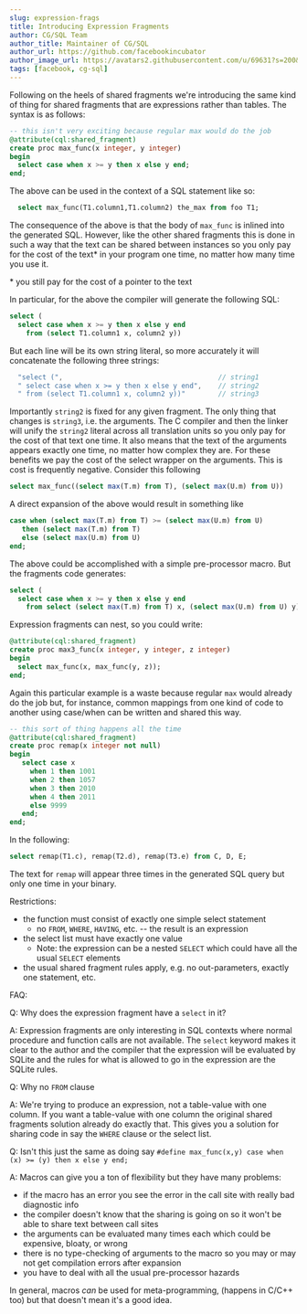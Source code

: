 ```yaml
---
slug: expression-frags
title: Introducing Expression Fragments
author: CG/SQL Team
author_title: Maintainer of CG/SQL
author_url: https://github.com/facebookincubator
author_image_url: https://avatars2.githubusercontent.com/u/69631?s=200&v=4
tags: [facebook, cg-sql]
---
```


Following on the heels of shared fragments we're introducing the same kind of thing
for shared fragments that are expressions rather than tables.  The syntax is as follows:

```sql
-- this isn't very exciting because regular max would do the job
@attribute(cql:shared_fragment)
create proc max_func(x integer, y integer)
begin
  select case when x >= y then x else y end;
end;
```

The above can be used in the context of a SQL statement like so:

```sql
  select max_func(T1.column1,T1.column2) the_max from foo T1;
```

The consequence of the above is that the body of `max_func` is inlined into the generated SQL.  However, like
the other shared fragments this is done in such a way that the text can be shared between instances so
you only pay for the cost of the text\* in your program one time, no matter how many time you use it.

\* you still pay for the cost of a pointer to the text

In particular, for the above the compiler will generate the following SQL:


```sql
select (
  select case when x >= y then x else y end 
    from (select T1.column1 x, column2 y))
```

But each line will be its own string literal, so more accurately it will concatenate the following three strings:

```C
  "select (",                                      // string1
  " select case when x >= y then x else y end",    // string2
  " from (select T1.column1 x, column2 y))"        // string3
```

Importantly `string2` is fixed for any given fragment.  The only thing that changes is `string3`, i.e. the arguments.
The C compiler and then the linker will unify the `string2` literal across all translation units so you only
pay for the cost of that text one time.  It also means that the text of the arguments appears exactly one time,
no matter how complex they are.  For these benefits we pay the cost of the select wrapper on the arguments.  This
is cost is frequently negative.  Consider this following

```sql
select max_func((select max(T.m) from T), (select max(U.m) from U))
```

A direct expansion of the above would result in something like

```sql
case when (select max(T.m) from T) >= (select max(U.m) from U)
   then (select max(T.m) from T) 
   else (select max(U.m) from U) 
end;
```

The above could be accomplished with a simple pre-processor macro.  But the fragments code generates:


```sql
select (
  select case when x >= y then x else y end 
    from select (select max(T.m) from T) x, (select max(U.m) from U) y))
```


Expression fragments can nest, so you could write:

```sql
@attribute(cql:shared_fragment)
create proc max3_func(x integer, y integer, z integer)
begin
  select max_func(x, max_func(y, z));
end;
```

Again this particular example is a waste because regular `max` would already do the job but,
for instance, common mappings from one kind of code to another using case/when can be written
and shared this way.

```sql
-- this sort of thing happens all the time
@attribute(cql:shared_fragment)
create proc remap(x integer not null)
begin
   select case x
     when 1 then 1001
     when 2 then 1057
     when 3 then 2010
     when 4 then 2011
     else 9999
   end;
end;
```

In the following:

```sql
select remap(T1.c), remap(T2.d), remap(T3.e) from C, D, E;
```

The text for `remap` will appear three times in the generated SQL query but only one time in your binary.

Restrictions:

* the function must consist of exactly one simple select statement
  * no `FROM`, `WHERE`, `HAVING`, etc. -- the result is an expression
* the select list must have exactly one value
  * Note: the expression can be a nested `SELECT` which could have all the usual `SELECT` elements
* the usual shared fragment rules apply, e.g. no out-parameters, exactly one statement, etc.


FAQ:

Q: Why does the expression fragment have a `select` in it?

A: Expression fragments are only interesting in SQL contexts where normal procedure and function calls are not available.
The `select` keyword makes it clear to the author and the compiler that the expression will be evaluated by
SQLite and the rules for what is allowed to go in the expression are the SQLite rules.

Q: Why no `FROM` clause

A: We're trying to produce an expression, not a table-value with one column.  If you want a table-value with
one column the original shared fragments solution already do exactly that.  This gives you a solution for
sharing code in say the `WHERE` clause or the select list.

Q: Isn't this just the same as doing say `#define max_func(x,y) case when (x) >= (y) then x else y end;`

A: Macros can give you a ton of flexibility but they have many problems:
* if the macro has an error you see the error in the call site with really bad diagnostic info
* the compiler doesn't know that the sharing is going on so it won't be able to share text between call sites
* the arguments can be evaluated many times each which could be expensive, bloaty, or wrong
* there is no type-checking of arguments to the macro so you may or may not get compilation errors after expansion
* you have to deal with all the usual pre-processor hazards

In general, macros _can_ be used for meta-programming, (happens in C/C++ too) but that doesn't mean it's a good idea.
